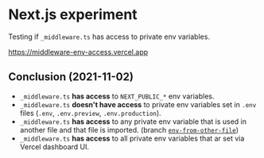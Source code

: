 # Next.js experiment

Testing if `_middleware.ts` has access to private env variables.

https://middleware-env-access.vercel.app

## Conclusion (2021-11-02)

- `_middleware.ts` **has access** to `NEXT_PUBLIC_*` env variables.
- `_middleware.ts` **doesn't have access** to private env variables set in `.env` files (`.env`, `.env.preview`, `.env.production`).
- `_middleware.ts` **has access** to any private env variable that is used in another file and that file is imported. (branch [`env-from-other-file`](https://github.com/ViliamKopecky/nextjs-vercel-middleware-env-access/tree/env-from-other-file))
- `_middleware.ts` **has access** to all private env variables that ar set via Vercel dashboard UI.
